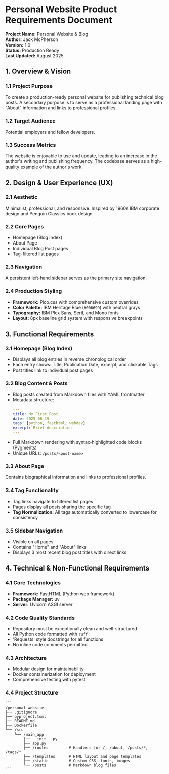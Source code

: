 # Personal Website Product Requirements Document

**Project Name:** Personal Website & Blog  
**Author:** Jack McPherson  
**Version:** 1.0  
**Status:** Production Ready  
**Last Updated:** August 2025  

## 1. Overview & Vision

### 1.1 Project Purpose
To create a production-ready personal website for publishing technical blog posts. A secondary purpose is to serve as a professional landing page with "About" information and links to professional profiles.

### 1.2 Target Audience
Potential employers and fellow developers.

### 1.3 Success Metrics
The website is enjoyable to use and update, leading to an increase in the author's writing and publishing frequency. The codebase serves as a high-quality example of the author's work.

## 2. Design & User Experience (UX)

### 2.1 Aesthetic
Minimalist, professional, and responsive. Inspired by 1960s IBM corporate design and Penguin Classics book design.

### 2.2 Core Pages
- Homepage (Blog Index)
- About Page
- Individual Blog Post pages
- Tag-filtered list pages

### 2.3 Navigation
A persistent left-hand sidebar serves as the primary site navigation.

### 2.4 Production Styling
- **Framework:** Pico.css with comprehensive custom overrides
- **Color Palette:** IBM Heritage Blue (`#006699`) with neutral grays
- **Typography:** IBM Plex Sans, Serif, and Mono fonts
- **Layout:** 8px baseline grid system with responsive breakpoints

## 3. Functional Requirements

### 3.1 Homepage (Blog Index)
- Displays all blog entries in reverse chronological order
- Each entry shows: Title, Publication Date, excerpt, and clickable Tags
- Post titles link to individual post pages
### 3.2 Blog Content & Posts
- Blog posts created from Markdown files with YAML frontmatter
- Metadata structure:
  ```yaml
  ---
  title: My First Post
  date: 2025-08-15
  tags: [python, fasthtml, webdev]
  excerpt: Brief description
  ---
  ```
- Full Markdown rendering with syntax-highlighted code blocks (Pygments)
- Unique URLs: `/posts/<post-name>`
### 3.3 About Page
Contains biographical information and links to professional profiles.
### 3.4 Tag Functionality
- Tag links navigate to filtered list pages
- Pages display all posts sharing the specific tag
- **Tag Normalization:** All tags automatically converted to lowercase for consistency
### 3.5 Sidebar Navigation
- Visible on all pages
- Contains "Home" and "About" links
- Displays 3 most recent blog post titles with direct links

## 4. Technical & Non-Functional Requirements

### 4.1 Core Technologies
- **Framework:** FastHTML (Python web framework)
- **Package Manager:** uv
- **Server:** Uvicorn ASGI server

### 4.2 Code Quality Standards
- Repository must be exceptionally clean and well-structured
- All Python code formatted with `ruff`
- 'Requests' style docstrings for all functions
- No inline code comments permitted

### 4.3 Architecture
- Modular design for maintainability
- Docker containerization for deployment
- Comprehensive testing with pytest

### 4.4 Project Structure
    ```
    /personal-website
    ├── .gitignore
    ├── pyproject.toml
    ├── README.md
    ├── Dockerfile
    └── /src
        └── /main_app
            ├── __init__.py
            ├── app.py
            ├── /routes         # Handlers for /, /about, /posts/*, /tags/*
            ├── /templates      # HTML layout and page templates
            ├── /static         # Custom CSS, fonts, images
            └── /posts          # Markdown blog files
    ```